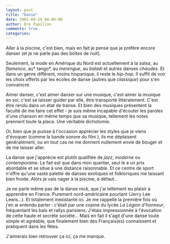 ```yaml
---
layout: post
title: "Danse"
date: 2003-09-29 00:00:00
author: Dre Papillon
comments: true
categories: 
---
```



Aller à la piscine, c'est bien, mais en fait je pense que je préfère encore danser (et je ne parle pas des boîtes de nuit).

Seulement, la mode en Amérique du Nord est actuellement à la *salsa*, au *flamenco*, au* tango*, au *merengue*, au *baladi* et autres danses *chaudes*.  Et dans un genre différent, moins hispanique, il reste le *hip-hop*.  Il suffit de voir les choix offerts par les écoles de danse (autres que *classique*) pour s'en convaincre.

Aimer danser, c'est aimer danser sur une musique, c'est aimer la musique en soi, c'est se laisser guider par elle, être transporté littéralement.  C'est être rendu dans un état de transe.  Et bien des musiques présentent la faculté de me faire cet effet - je suis même incapable d'écouter les paroles d'une chanson en même temps que sa musique, tellement les notes prennent toute la place.  Une véritable dichotomie.

Or, bien que je puisse à l'occasion apprécier les styles que je viens d'évoquer (comme la bande sonore du film ), ils me déplaisent généralement, ou en tout cas ne me donnent nullement envie de bouger et de me laisser aller.

La danse que j'apprécie est plutôt qualifiée de *jazz*, *moderne* ou *contemporaine*.  Le fait est que dans mon quartier, seul le  a un prix abordable et se situe à une distance raisonnable.  Et ce centre de sport n'offre qu'une vaste palette de danses exotiques et folkloriques me laissant bien froide.  Alors je vais nager à la piscine, à défaut...

Je ne parle même pas de la danse *rock*, que j'ai tellement eu plaisir à apprendre en France.  Purement nord-américaine pourtant (Jerry Lee Lewis...).  Et totalement inexistante ici.  Je me rappelle la première fois où j'en ai entendu parler : c'était par une copine du lycée *La Légion d'honneur*, fréquentant les bals et rallys parisiens.  J'étais impressionnée à l'évocation de cette haute et secrète société...  Mais en fait il s'agit d'une danse toute simple et agréable, que finalement bien des Français(es) connaissent et pratiquent dans les fêtes.

J'aimerais bien retrouver ça ici, ça me manque.
